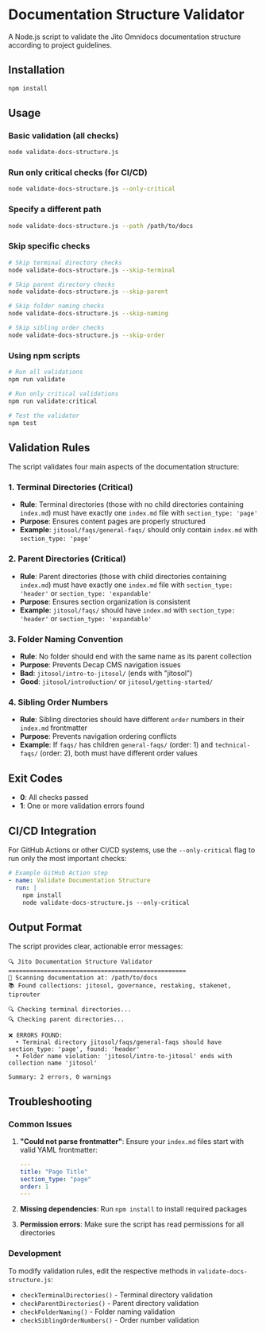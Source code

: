 # Documentation Structure Validator

A Node.js script to validate the Jito Omnidocs documentation structure according to project guidelines.

## Installation

```bash
npm install
```

## Usage

### Basic validation (all checks)
```bash
node validate-docs-structure.js
```

### Run only critical checks (for CI/CD)
```bash
node validate-docs-structure.js --only-critical
```

### Specify a different path
```bash
node validate-docs-structure.js --path /path/to/docs
```

### Skip specific checks
```bash
# Skip terminal directory checks
node validate-docs-structure.js --skip-terminal

# Skip parent directory checks
node validate-docs-structure.js --skip-parent

# Skip folder naming checks
node validate-docs-structure.js --skip-naming

# Skip sibling order checks
node validate-docs-structure.js --skip-order
```

### Using npm scripts
```bash
# Run all validations
npm run validate

# Run only critical validations
npm run validate:critical

# Test the validator
npm test
```

## Validation Rules

The script validates four main aspects of the documentation structure:

### 1. Terminal Directories (Critical)
- **Rule**: Terminal directories (those with no child directories containing `index.md`) must have exactly one `index.md` file with `section_type: 'page'`
- **Purpose**: Ensures content pages are properly structured
- **Example**: `jitosol/faqs/general-faqs/` should only contain `index.md` with `section_type: 'page'`

### 2. Parent Directories (Critical)
- **Rule**: Parent directories (those with child directories containing `index.md`) must have exactly one `index.md` file with `section_type: 'header'` or `section_type: 'expandable'`
- **Purpose**: Ensures section organization is consistent
- **Example**: `jitosol/faqs/` should have `index.md` with `section_type: 'header'` or `section_type: 'expandable'`

### 3. Folder Naming Convention
- **Rule**: No folder should end with the same name as its parent collection
- **Purpose**: Prevents Decap CMS navigation issues
- **Bad**: `jitosol/intro-to-jitosol/` (ends with "jitosol")
- **Good**: `jitosol/introduction/` or `jitosol/getting-started/`

### 4. Sibling Order Numbers
- **Rule**: Sibling directories should have different `order` numbers in their `index.md` frontmatter
- **Purpose**: Prevents navigation ordering conflicts
- **Example**: If `faqs/` has children `general-faqs/` (order: 1) and `technical-faqs/` (order: 2), both must have different order values

## Exit Codes

- **0**: All checks passed
- **1**: One or more validation errors found

## CI/CD Integration

For GitHub Actions or other CI/CD systems, use the `--only-critical` flag to run only the most important checks:

```yaml
# Example GitHub Action step
- name: Validate Documentation Structure
  run: |
    npm install
    node validate-docs-structure.js --only-critical
```

## Output Format

The script provides clear, actionable error messages:

```
🔍 Jito Documentation Structure Validator
==================================================
📁 Scanning documentation at: /path/to/docs
📚 Found collections: jitosol, governance, restaking, stakenet, tiprouter

🔍 Checking terminal directories...
🔍 Checking parent directories...

❌ ERRORS FOUND:
  • Terminal directory jitosol/faqs/general-faqs should have section_type: 'page', found: 'header'
  • Folder name violation: 'jitosol/intro-to-jitosol' ends with collection name 'jitosol'

Summary: 2 errors, 0 warnings
```

## Troubleshooting

### Common Issues

1. **"Could not parse frontmatter"**: Ensure your `index.md` files start with valid YAML frontmatter:
   ```yaml
   ---
   title: "Page Title"
   section_type: "page"
   order: 1
   ---
   ```

2. **Missing dependencies**: Run `npm install` to install required packages

3. **Permission errors**: Make sure the script has read permissions for all directories

### Development

To modify validation rules, edit the respective methods in `validate-docs-structure.js`:
- `checkTerminalDirectories()` - Terminal directory validation
- `checkParentDirectories()` - Parent directory validation  
- `checkFolderNaming()` - Folder naming validation
- `checkSiblingOrderNumbers()` - Order number validation 